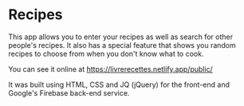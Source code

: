 # Recipes
This app allows you to enter your recipes as well as search for other people's recipes.
It also has a special feature that shows you random recipes to choose from when you don't know what to cook.

You can see it online at https://livrerecettes.netlify.app/public/

It was built using HTML, CSS and JQ (jQuery) for the front-end and Google's Firebase back-end service.
